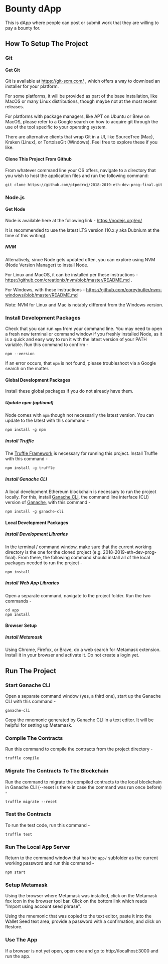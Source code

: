 # Bounty dApp

This is dApp where people can post or submit work that they are willing to pay a bounty for.


## How To Setup The Project
### Git
#### Get Git
Git is available at https://git-scm.com/ , which offers a way to download an installer for your platform. 

For some platforms, it will be provided as part of the base installation, like MacOS or many Linux distributions, though maybe not at the most recent releases.

For platforms with package managers, like APT on Ubuntu or Brew on MacOS, please refer to a Google search on how to acquire git through the use of the tool specific to your operating system.

There are alternative clients that wrap Git in a UI, like SourceTree (Mac), Kraken (Linux), or TortoiseGit (Windows). Feel free to explore these if you like.

#### Clone This Project From Github
From whatever command line your OS offers, navigate to a directory that you wish to host the application files and run the following command:
```
git clone https://github.com/ptpedroj/2018-2019-eth-dev-prog-final.git
```

### Node.js
#### Get Node
Node is available here at the following link -
https://nodejs.org/en/

It is recommended to use the latest LTS version (10.x.y aka Dubnium at the time of this writing).

##### NVM
Altenatively, since Node gets updated often, you can explore using NVM (Node Version Manager) to install Node. 

For Linux and MacOS, it can be installed per these instructions - https://github.com/creationix/nvm/blob/master/README.md . 

For Windows, with these instructions - https://github.com/coreybutler/nvm-windows/blob/master/README.md

Note: NVM for Linux and Mac is notably different from the Windows version.


### Install Development Packages
Check that you can run `npm` from your command line. You may need to open a fresh new terminal or command window if you freshly installed Node, as it is a quick and easy way to run it with the latest version of your PATH variable. Run this command to confirm - 
```
npm --version
```
If an error occurs, that `npm` is not found, please troubleshoot via a Google search on the matter.

#### Global Development Packages
Install these global packages if you do not already have them.

##### Update npm (optional)
Node comes with `npm` though not necessarily the latest version. You can update to the latest with this command -
```
npm install -g npm
```

##### Install Truffle
The [Truffle Framework](https://truffleframework.com/) is necessary for running this project. Install Truffle with this command -
```
npm install -g truffle
```

##### Install Ganache CLI
A local development Ethereum blockchain is necessary to run the project locally. For this, install [Ganache CLI](https://github.com/trufflesuite/ganache-cli), the command line interface (CLI) version of [Ganache](https://truffleframework.com/ganache), with this command -
```
npm install -g ganache-cli
```

#### Local Development Packages
##### Install Development Libraries
In the terminal / command window, make sure that the current working directory is the one for the cloned project (e.g. 2018-2019-eth-dev-prog-final). From there, the following command should install all of the local packages needed to run the project - 
```
npm install
```

##### Install Web App Libraries
Open a separate command, navigate to the project folder. Run the two commands -
```
cd app
npm install
```

#### Browser Setup
##### Install Metamask
Using Chrome, Firefox, or Brave, do a web search for Metamask extension. Install it in your browser and activate it. Do not create a login yet.

## Run The Project
### Start Ganache CLI
Open a separate command window (yes, a third one), start up the Ganache CLI with this command -
```
ganache-cli
``` 
Copy the mnemonic generated by Ganache CLI in a text editor. It will be helpful for setting up Metamask.

### Compile The Contracts
Run this command to compile the contracts from the project directory - 
```
truffle compile
```

### Migrate The Contracts To The Blockchain
Run the command to migrate the compiled contracts to the local blockchain in Ganache CLI (--reset is there in case the command was run once before) -
```
truffle migrate --reset
```

### Test the Contracts
To run the test code, run this command -
```
truffle test
```

### Run The Local App Server
Return to the command window that has the `app/` subfolder as the current working password and run this command -
```
npm start
```

### Setup Metamask
Using the browser where Metamask was installed, click on the Metamask fox icon in the browser tool bar. Click on the bottom link which reads "Import using account seed phrase".

Using the mnemonic that was copied to the text editor, paste it into the Wallet Seed text area, provide a password with a confirmation, and click on Restore.

### Use The App
If a browser is not yet open, open one and go to http://localhost:3000 and run the app.